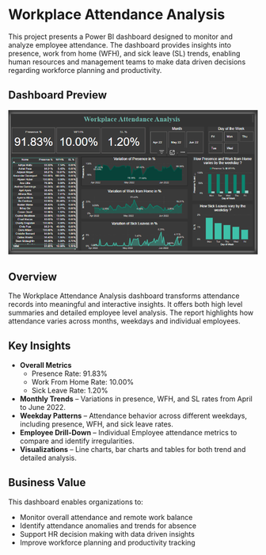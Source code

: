 # Workplace Attendance Analysis

This project presents a Power BI dashboard designed to monitor and analyze employee attendance. The dashboard provides insights into presence, work from home (WFH), and sick leave (SL) trends, enabling human resources and management teams to make data driven decisions regarding workforce planning and productivity.

## Dashboard Preview

![Workplace Attendance Dashboard](https://github.com/NusaibaZaman/Workplace-Attendance-Analysis/blob/main/Workplace%20Attendance%20Analysis.png)

## Overview

The Workplace Attendance Analysis dashboard transforms attendance records into meaningful and interactive insights. It offers both high level summaries and detailed employee level analysis. The report highlights how attendance varies across months, weekdays and individual employees.

## Key Insights

- **Overall Metrics**
  - Presence Rate: 91.83%
  - Work From Home Rate: 10.00%
  - Sick Leave Rate: 1.20%
- **Monthly Trends** – Variations in presence, WFH, and SL rates from April to June 2022.
- **Weekday Patterns** – Attendance behavior across different weekdays, including presence, WFH, and sick leave rates.
- **Employee Drill-Down** – Individual Employee attendance metrics to compare and identify irregularities.
- **Visualizations** – Line charts, bar charts and tables for both trend and detailed analysis.


## Business Value

This dashboard enables organizations to:

- Monitor overall attendance and remote work balance
- Identify attendance anomalies and trends for absence
- Support HR decision making with data driven insights
- Improve workforce planning and productivity tracking



